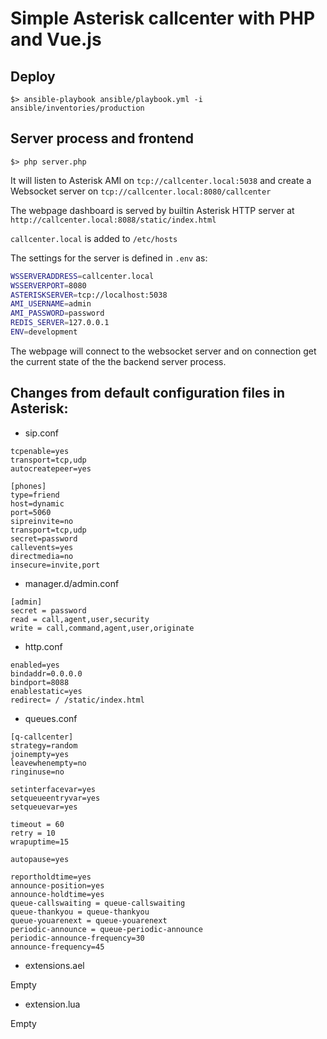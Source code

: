 # Simple Asterisk callcenter with PHP and Vue.js

## Deploy

```
$> ansible-playbook ansible/playbook.yml -i ansible/inventories/production
```

## Server process and frontend

```
$> php server.php
```

It will listen to Asterisk AMI on ```tcp://callcenter.local:5038```
and create a Websocket server on ```tcp://callcenter.local:8080/callcenter```

The webpage dashboard is served by builtin Asterisk HTTP server
at ```http://callcenter.local:8088/static/index.html```

```callcenter.local``` is added to ```/etc/hosts```

The settings for the server is defined in ```.env``` as:

```bash
WSSERVERADDRESS=callcenter.local
WSSERVERPORT=8080
ASTERISKSERVER=tcp://localhost:5038
AMI_USERNAME=admin
AMI_PASSWORD=password
REDIS_SERVER=127.0.0.1
ENV=development
```

The webpage will connect to the websocket server and on connection
get the current state of the the backend server process.

## Changes from default configuration files in Asterisk:

* sip.conf

```
tcpenable=yes
transport=tcp,udp
autocreatepeer=yes

[phones]
type=friend
host=dynamic
port=5060
sipreinvite=no
transport=tcp,udp
secret=password
callevents=yes
directmedia=no
insecure=invite,port
```

* manager.d/admin.conf

```
[admin]
secret = password
read = call,agent,user,security
write = call,command,agent,user,originate
```

* http.conf

```
enabled=yes
bindaddr=0.0.0.0
bindport=8088
enablestatic=yes
redirect= / /static/index.html
```

* queues.conf

```
[q-callcenter]
strategy=random
joinempty=yes
leavewhenempty=no
ringinuse=no

setinterfacevar=yes
setqueueentryvar=yes
setqueuevar=yes

timeout = 60
retry = 10
wrapuptime=15

autopause=yes

reportholdtime=yes
announce-position=yes
announce-holdtime=yes
queue-callswaiting = queue-callswaiting
queue-thankyou = queue-thankyou
queue-youarenext = queue-youarenext
periodic-announce = queue-periodic-announce
periodic-announce-frequency=30
announce-frequency=45
```

* extensions.ael

Empty

* extension.lua

Empty

